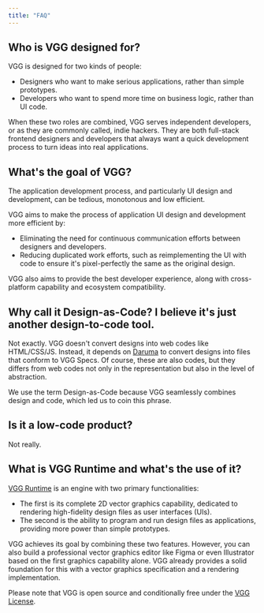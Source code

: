 ```yaml
---
title: "FAQ"
---
```


## Who is VGG designed for?

VGG is designed for two kinds of people:

- Designers who want to make serious applications, rather than simple
  prototypes.
- Developers who want to spend more time on business logic, rather than UI
  code.

When these two roles are combined, VGG serves independent developers, or as
they are commonly called, indie hackers. They are both full-stack frontend
designers and developers that always want a quick development process to turn
ideas into real applications.

## What's the goal of VGG?

The application development process, and particularly UI design and
development, can be tedious, monotonous and low efficient.

VGG aims to make the process of application UI design and development more
efficient by:

- Eliminating the need for continuous communication efforts between designers
  and developers.
- Reducing duplicated work efforts, such as reimplementing the UI with code to
  ensure it's pixel-perfectly the same as the original design.

VGG also aims to provide the best developer experience, along with
cross-platform capability and ecosystem compatibility.

## Why call it Design-as-Code? I believe it's just another design-to-code tool.

Not exactly. VGG doesn't convert designs into web codes like HTML/CSS/JS.
Instead, it depends on [Daruma](https://verygoodgraphics.com/daruma) to convert
designs into files that conform to VGG Specs. Of course, these are also codes,
but they differs from web codes not only in the representation but also in the
level of abstraction.

We use the term Design-as-Code because VGG seamlessly combines design and code,
which led us to coin this phrase.

## Is it a low-code product?

Not really.

## What is VGG Runtime and what's the use of it?

[VGG Runtime](https://github.com/verygoodgraphics/vgg_runtime) is an engine
with two primary functionalities:

- The first is its complete 2D vector graphics capability, dedicated to
  rendering high-fidelity design files as user interfaces (UIs).
- The second is the ability to program and run design files as applications,
  providing more power than simple prototypes.

VGG achieves its goal by combining these two features. However, you can also
build a professional vector graphics editor like Figma or even Illustrator
based on the first graphics capability alone. VGG already provides a solid
foundation for this with a vector graphics specification and a rendering
implementation.

Please note that VGG is open source and conditionally free under the [VGG
License](https://verygoodgraphics.com/licenses/LICENSE-1.0).
